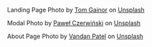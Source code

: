 <span>Landing Page Photo by <a href="https://unsplash.com/@its_tgain?utm_source=unsplash&amp;utm_medium=referral&amp;utm_content=creditCopyText">Tom Gainor</a> on <a href="https://unsplash.com/s/photos/island?utm_source=unsplash&amp;utm_medium=referral&amp;utm_content=creditCopyText">Unsplash</a></span>

<span>Modal Photo by <a href="https://unsplash.com/@pawel_czerwinski?utm_source=unsplash&amp;utm_medium=referral&amp;utm_content=creditCopyText">Paweł Czerwiński</a> on <a href="https://unsplash.com/explore?utm_source=unsplash&amp;utm_medium=referral&amp;utm_content=creditCopyText">Unsplash</a></span>

<span>About Page Photo by <a href="https://unsplash.com/@vandy_10?utm_source=unsplash&amp;utm_medium=referral&amp;utm_content=creditCopyText">Vandan Patel</a> on <a href="https://unsplash.com/s/photos/island?utm_source=unsplash&amp;utm_medium=referral&amp;utm_content=creditCopyText">Unsplash</a></span>